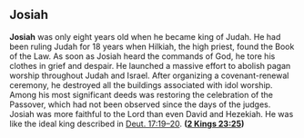 
## Josiah

**Josiah** was only eight years old when he became king of Judah. He had been ruling Judah for 18 years when Hilkiah, the high priest, found the Book of the Law. As soon as Josiah heard the commands of God, he tore his clothes in grief and despair. He launched a massive effort to abolish pagan worship throughout Judah and Israel. After organizing a covenant-renewal ceremony, he destroyed all the buildings associated with idol worship. Among his most significant deeds was restoring the celebration of the Passover, which had not been observed since the days of the judges. Josiah was more faithful to the Lord than even David and Hezekiah. He was like the ideal king described in [Deut. 17:19–20](https://www.esv.org/Deuteronomy+17%3A19%E2%80%9320/). **([2 Kings 23:25](https://www.esv.org/2+Kings+23%3A25/))**

